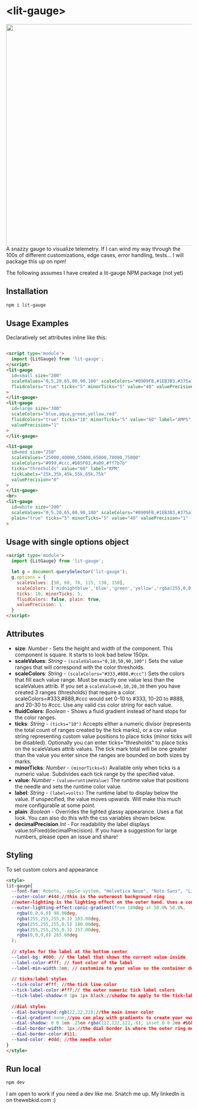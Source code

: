 # \<lit-gauge>
<img src="https://thewebkid.com/lit-gauges.png?v=2" width=600>
A snazzy gauge to visualize telemetry. If I can wind my way through the 100s of different customizations, edge cases, error handling, tests... I will package this up on npm!

The following assumes I have created a lit-gauge NPM package (not yet)

## Installation

```bash
npm i lit-gauge
```

## Usage Examples
Declaratively set attributes inline like this:

```html

<script type='module'>
  import {LitGauge} from 'lit-gauge';
</script>
<lit-gauge
  id=small size="200"
  scaleValues="0,5,20,65,80,90,100" scaleColors="#0909FB,#1EB3B3,#375a7f,#444,#777,#999"
  fluidcolors="true" ticks="5" minorTicks="5" value="40" valuePrecision="1"
>
</lit-gauge>
<lit-gauge
  id=large size="300"
  scaleColors="blue,aqua,green,yellow,red"
  fluidcolors="true" ticks="10" minorTicks="5" value="60" label="AMPS"
  valuePrecision="1"
>
</lit-gauge>

<lit-gauge
  id=med size="250"
  scaleValues="25000,40000,55000,65000,70000,75000"
  scaleColors="#999,#ccc,#D85F03,#a00,#ff7b7b"
  ticks="thresholds" value="60" label="RPM"
  tickLabels="25k,35k,45k,55k,65k,75k"
  valuePrecision="0"
>
</lit-gauge>
<br>
<lit-gauge
  id=white size="200"
  scaleValues="0,5,20,65,80,90,100" scaleColors="#0909FB,#1EB3B3,#375a7f,#444,#777,#999"
  plain="true" ticks="5" minorTicks="5" value="40" valuePrecision="1"
>  
```
## Usage with single options object
```html
<script type='module'>
  import {LitGauge} from 'lit-gauge';

  let g = document.querySelector('lit-gauge');
  g.options = {
    scaleValues: [50, 60, 70, 115, 130, 150],
    scaleColors: ['midnightblue','blue','green','yellow','rgba(255,0,0,1)'],
    ticks: 10, minorTicks: 5,
    fluidColors: false, plain: true, 
    valuePrecision: 1
  }
</script>
```
## Attributes
- **size**: _Number_ - Sets the height and width of the component. This component is square. It starts to look bad below 150px.
- **scaleValues**: _String_ - `(scaleValues="0,10,50,90,100")` Sets the value ranges that will correspond with the color thresholds.
- **scaleColors**: _String_ - `(scaleColors="#333,#888,#ccc")` Sets the colors that fill each value range. Must be exactly one value less than the scaleValues attrib. If you set a `scaleValue=0,10,20,30` then you have created 3 ranges (thresholds) that require a color. scaleColors=#333,#888,#ccc would set 0-10 to #333, 10-20 to #888, and 20-30 to #ccc. Use any valid css color string for each value.  
- **fluidColors**: _Boolean_ - Shows a fluid gradient instead of hard stops for the color ranges.
- **ticks**: _String_ - `(ticks="10")` Accepts either a numeric divisor (represents the total count of ranges created by the tick marks), or a csv value string representing custom value positions to place ticks (minor ticks will be disabled). Optionally you can enter ticks="thresholds" to place ticks on the scaleValues attrib values. The tick mark total will be one greater than the value you enter since the ranges are bounded on both sizes by marks.
- **minorTicks**: _Number_ - `(minorTicks=5)` Available only when ticks is a numeric value. Subdivides each tick range by the specified value.
- **value**: _Number_ - `(value=runtimeValue)` The runtime value that positions the needle and sets the runtime color value. 
- **label**: _String_ - `(label=volts)` The runtime label to display below the value. If unspecified, the value moves upwards. Will make this much more configurable at some point.
- **plain**: _Boolean_ - Overrides the lighted glassy appearance. Uses a flat look. You can also do this with the css variables shown below.
- **decimalPrecision** _Int_ - For readability the label displays value.toFixed(decimalPrecision). If you have a suggestion for large numbers, please open an issue and share! 



## Styling
To set custom colors and appearance
```html
<style>
lit-gauge{
  --font-fam: Roboto, -apple-system, "Helvetica Neue", "Noto Sans", "Liberation Sans", Arial, sans-serif;
  --outer-color:#444;//this is the outermost background ring
  //outer-lighting is the lighting effect on the outer band. Uses a conic semi-opaque gradient overlay.
  --outer-lighting-effect:conic-gradient(from 180deg at 50.0% 50.0%,
    rgba(0,0,0,0) 98.00deg,
    rgba(255,255,255,0.3) 103.00deg,
    rgba(255,255,255,0.5) 180.00deg,
    rgba(255,255,255,0.3) 257.00deg,
    rgba(0,0,0,0) 265.00deg
  );
  
  // styles for the label at the bottom center
  --label-bg: #000; // the label that shows the current value inside
  --label-color:#fff; // font color of the label
  --label-min-width:3em; // customize to your value so the container does not jiggle when updating the value
  
  // ticks/label styles
  --tick-color:#fff; //the tick line color
  --tick-label-color:#fff;// the outer numeric tick label colors
  --tick-label-shadow:0 1px 1px black;//shadow to apply to the tick-labels to enhance visibility
  
  //dial styles
  --dial-background:rgb(22,22,22);//the main inner color
  --dial-gradient:none;//you can play with gradients to create your own lighting effect
  --dial-shadow: 0 0 1em .25em rgba(122,122,122,.8), inset 0 0 2em #bbb;//used to enhance the space between the color thresholds.
  --dial-border-width: 1px;//the dial border is where the outer ring meets the color threshold bands
  --dial-border-color:#111;
  --hand-color: #ddd; //the needle color
}
</style>
```

## Run local
```bash
npm dev
```

I am open to work if you need a dev like me. Snatch me up. My linkedIn is on thewebkid.com :)
